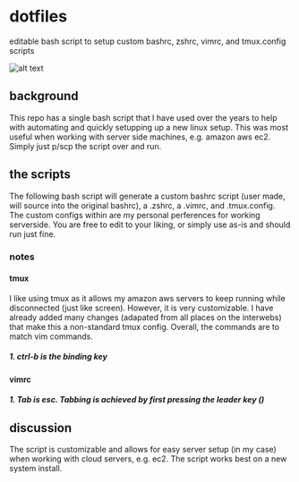 # dotfiles
editable bash script to setup custom bashrc, zshrc, vimrc, and tmux.config scripts

![alt text](https://user-images.githubusercontent.com/29260348/26998182-92ca9b8c-4d35-11e7-8ca4-f7f8b529cc08.png)

## background

This repo has a single bash script that I have used over the years to help with automating and quickly setupping up a new linux setup. This was most useful when working with server side machines, e.g. amazon aws ec2. Simply just p/scp the script over and run.

## the scripts

The following bash script will generate a custom bashrc script (user made, will source into the original bashrc), a .zshrc, a .vimrc, and .tmux.config. The custom configs within are my personal perferences for working serverside. You are free to edit to your liking, or simply use as-is and should run just fine.

### notes

#### tmux

I like using tmux as it allows my amazon aws servers to keep running while disconnected (just like screen). However, it is very customizable. I have already added many changes (adapated from all places on the interwebs) that make this a non-standard tmux config. Overall, the commands are to match vim commands.

##### 1. ctrl-b is the binding key

#### vimrc

##### 1. Tab is esc. Tabbing is achieved by first pressing the leader key (\)

## discussion

The script is customizable and allows for easy server setup (in my case) when working with cloud servers, e.g. ec2. The script works best on a new system install.
